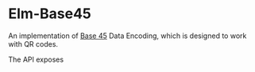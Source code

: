 # Elm-Base45

An implementation of [Base 45](https://datatracker.ietf.org/doc/draft-faltstrom-base45/) Data Encoding, which is designed to work with QR codes.

The API exposes 
